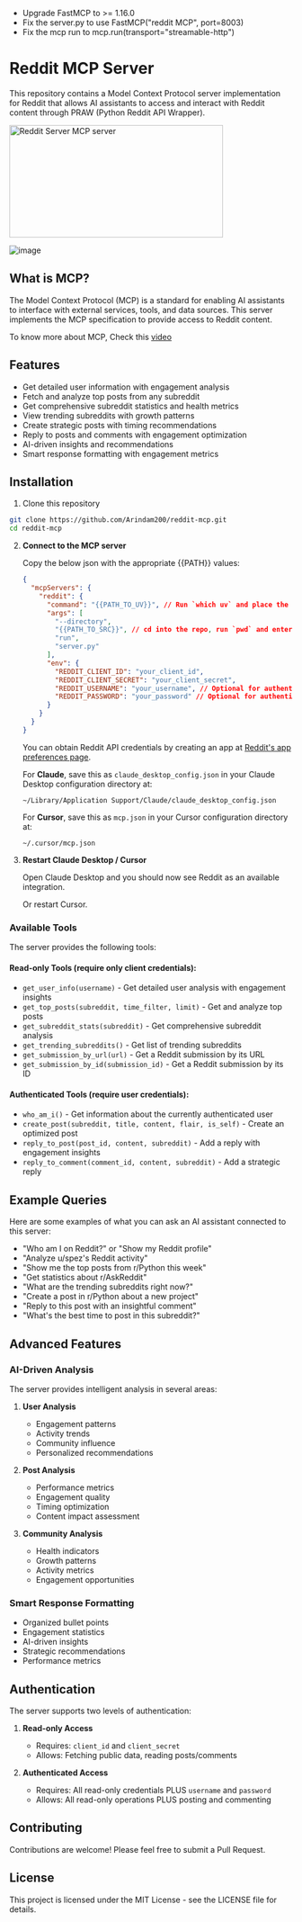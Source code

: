 * Upgrade FastMCP to >= 1.16.0 
* Fix the server.py to use FastMCP("reddit MCP", port=8003)
* Fix the mcp run to mcp.run(transport="streamable-http")






# Reddit MCP Server

This repository contains a Model Context Protocol server implementation for Reddit that allows AI assistants to access and interact with Reddit content through PRAW (Python Reddit API Wrapper).

<a href="https://glama.ai/mcp/servers/@Arindam200/reddit-mcp">
  <img width="380" height="200" src="https://glama.ai/mcp/servers/@Arindam200/reddit-mcp/badge" alt="Reddit Server MCP server" />
</a>

![image](./Demo.png)

## What is MCP?

The Model Context Protocol (MCP) is a standard for enabling AI assistants to interface with external services, tools, and data sources. This server implements the MCP specification to provide access to Reddit content. 

To know more about MCP, Check this [video](https://www.youtube.com/watch?v=BwB1Jcw8Z-8)

## Features

- Get detailed user information with engagement analysis
- Fetch and analyze top posts from any subreddit
- Get comprehensive subreddit statistics and health metrics
- View trending subreddits with growth patterns
- Create strategic posts with timing recommendations
- Reply to posts and comments with engagement optimization
- AI-driven insights and recommendations
- Smart response formatting with engagement metrics

## Installation

1. Clone this repository

```bash
git clone https://github.com/Arindam200/reddit-mcp.git
cd reddit-mcp
```

2. **Connect to the MCP server**

   Copy the below json with the appropriate {{PATH}} values:

   ```json
   {
     "mcpServers": {
       "reddit": {
         "command": "{{PATH_TO_UV}}", // Run `which uv` and place the output here
         "args": [
           "--directory",
           "{{PATH_TO_SRC}}", // cd into the repo, run `pwd` and enter the output here
           "run",
           "server.py"
         ],
         "env": {
           "REDDIT_CLIENT_ID": "your_client_id",
           "REDDIT_CLIENT_SECRET": "your_client_secret",
           "REDDIT_USERNAME": "your_username", // Optional for authenticated operations
           "REDDIT_PASSWORD": "your_password" // Optional for authenticated operations
         }
       }
     }
   }
   ```

   You can obtain Reddit API credentials by creating an app at [Reddit's app preferences page](https://www.reddit.com/prefs/apps).

   For **Claude**, save this as `claude_desktop_config.json` in your Claude Desktop configuration directory at:

   ```
   ~/Library/Application Support/Claude/claude_desktop_config.json
   ```

   For **Cursor**, save this as `mcp.json` in your Cursor configuration directory at:

   ```
   ~/.cursor/mcp.json
   ```

3. **Restart Claude Desktop / Cursor**

   Open Claude Desktop and you should now see Reddit as an available integration.

   Or restart Cursor.

### Available Tools

The server provides the following tools:

#### Read-only Tools (require only client credentials):

- `get_user_info(username)` - Get detailed user analysis with engagement insights
- `get_top_posts(subreddit, time_filter, limit)` - Get and analyze top posts
- `get_subreddit_stats(subreddit)` - Get comprehensive subreddit analysis
- `get_trending_subreddits()` - Get list of trending subreddits
- `get_submission_by_url(url)` - Get a Reddit submission by its URL
- `get_submission_by_id(submission_id)` - Get a Reddit submission by its ID

#### Authenticated Tools (require user credentials):

- `who_am_i()` - Get information about the currently authenticated user
- `create_post(subreddit, title, content, flair, is_self)` - Create an optimized post
- `reply_to_post(post_id, content, subreddit)` - Add a reply with engagement insights
- `reply_to_comment(comment_id, content, subreddit)` - Add a strategic reply

## Example Queries

Here are some examples of what you can ask an AI assistant connected to this server:

- "Who am I on Reddit?" or "Show my Reddit profile"
- "Analyze u/spez's Reddit activity"
- "Show me the top posts from r/Python this week"
- "Get statistics about r/AskReddit"
- "What are the trending subreddits right now?"
- "Create a post in r/Python about a new project"
- "Reply to this post with an insightful comment"
- "What's the best time to post in this subreddit?"

## Advanced Features

### AI-Driven Analysis

The server provides intelligent analysis in several areas:

1. **User Analysis**

   - Engagement patterns
   - Activity trends
   - Community influence
   - Personalized recommendations

2. **Post Analysis**

   - Performance metrics
   - Engagement quality
   - Timing optimization
   - Content impact assessment

3. **Community Analysis**
   - Health indicators
   - Growth patterns
   - Activity metrics
   - Engagement opportunities

### Smart Response Formatting

- Organized bullet points
- Engagement statistics
- AI-driven insights
- Strategic recommendations
- Performance metrics

## Authentication

The server supports two levels of authentication:

1. **Read-only Access**

   - Requires: `client_id` and `client_secret`
   - Allows: Fetching public data, reading posts/comments

2. **Authenticated Access**
   - Requires: All read-only credentials PLUS `username` and `password`
   - Allows: All read-only operations PLUS posting and commenting

## Contributing

Contributions are welcome! Please feel free to submit a Pull Request.

## License

This project is licensed under the MIT License - see the LICENSE file for details.

